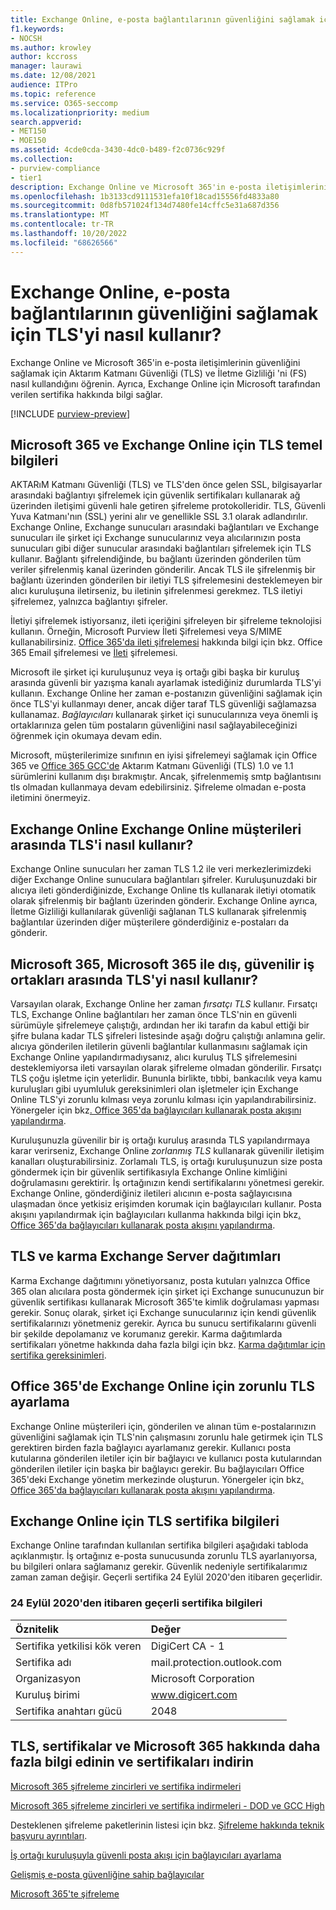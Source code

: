 ```yaml
---
title: Exchange Online, e-posta bağlantılarının güvenliğini sağlamak için TLS'yi nasıl kullanır?
f1.keywords:
- NOCSH
ms.author: krowley
author: kccross
manager: laurawi
ms.date: 12/08/2021
audience: ITPro
ms.topic: reference
ms.service: O365-seccomp
ms.localizationpriority: medium
search.appverid:
- MET150
- MOE150
ms.assetid: 4cde0cda-3430-4dc0-b489-f2c0736c929f
ms.collection:
- purview-compliance
- tier1
description: Exchange Online ve Microsoft 365'in e-posta iletişimlerinin güvenliğini sağlamak için Aktarım Katmanı Güvenliği (TLS) ve İletme Gizliliği 'ni (FS) nasıl kullandığını öğrenin. Ayrıca Exchange Online için Microsoft tarafından verilen sertifika hakkında da bilgi edinin.
ms.openlocfilehash: 1b3133cd9111531efa10f18cad15556fd4833a80
ms.sourcegitcommit: 0d8fb571024f134d7480fe14cffc5e31a687d356
ms.translationtype: MT
ms.contentlocale: tr-TR
ms.lasthandoff: 10/20/2022
ms.locfileid: "68626566"
---
```

# <a name="how-exchange-online-uses-tls-to-secure-email-connections"></a>Exchange Online, e-posta bağlantılarının güvenliğini sağlamak için TLS'yi nasıl kullanır?

Exchange Online ve Microsoft 365'in e-posta iletişimlerinin güvenliğini sağlamak için Aktarım Katmanı Güvenliği (TLS) ve İletme Gizliliği 'ni (FS) nasıl kullandığını öğrenin. Ayrıca, Exchange Online için Microsoft tarafından verilen sertifika hakkında bilgi sağlar.
  
[!INCLUDE [purview-preview](../includes/purview-preview.md)]

## <a name="tls-basics-for-microsoft-365-and-exchange-online"></a>Microsoft 365 ve Exchange Online için TLS temel bilgileri

AKTARıM Katmanı Güvenliği (TLS) ve TLS'den önce gelen SSL, bilgisayarlar arasındaki bağlantıyı şifrelemek için güvenlik sertifikaları kullanarak ağ üzerinden iletişimi güvenli hale getiren şifreleme protokolleridir. TLS, Güvenli Yuva Katmanı'nın (SSL) yerini alır ve genellikle SSL 3.1 olarak adlandırılır. Exchange Online, Exchange sunucuları arasındaki bağlantıları ve Exchange sunucuları ile şirket içi Exchange sunucularınız veya alıcılarınızın posta sunucuları gibi diğer sunucular arasındaki bağlantıları şifrelemek için TLS kullanır. Bağlantı şifrelendiğinde, bu bağlantı üzerinden gönderilen tüm veriler şifrelenmiş kanal üzerinden gönderilir. Ancak TLS ile şifrelenmiş bir bağlantı üzerinden gönderilen bir iletiyi TLS şifrelemesini desteklemeyen bir alıcı kuruluşuna iletirseniz, bu iletinin şifrelenmesi gerekmez. TLS iletiyi şifrelemez, yalnızca bağlantıyı şifreler.
  
İletiyi şifrelemek istiyorsanız, ileti içeriğini şifreleyen bir şifreleme teknolojisi kullanın. Örneğin, Microsoft Purview İleti Şifrelemesi veya S/MIME kullanabilirsiniz. [Office 365'da ileti şifrelemesi](email-encryption.md) hakkında bilgi için bkz. Office 365 Email şifrelemesi ve [İleti](ome.md) şifrelemesi.
  
Microsoft ile şirket içi kuruluşunuz veya iş ortağı gibi başka bir kuruluş arasında güvenli bir yazışma kanalı ayarlamak istediğiniz durumlarda TLS'yi kullanın. Exchange Online her zaman e-postanızın güvenliğini sağlamak için önce TLS'yi kullanmayı dener, ancak diğer taraf TLS güvenliği sağlamazsa kullanamaz. *Bağlayıcıları* kullanarak şirket içi sunucularınıza veya önemli iş ortaklarınıza gelen tüm postaların güvenliğini nasıl sağlayabileceğinizi öğrenmek için okumaya devam edin.

Microsoft, müşterilerimize sınıfının en iyisi şifrelemeyi sağlamak için Office 365 ve [Office 365 GCC'de](tls-1-2-in-office-365-gcc.md) Aktarım Katmanı Güvenliği (TLS) 1.0 ve 1.1 sürümlerini kullanım dışı bırakmıştır.[](tls-1.0-and-1.1-deprecation-for-office-365.md) Ancak, şifrelenmemiş smtp bağlantısını tls olmadan kullanmaya devam edebilirsiniz. Şifreleme olmadan e-posta iletimini önermeyiz.  
  
## <a name="how-exchange-online-uses-tls-between-exchange-online-customers"></a>Exchange Online Exchange Online müşterileri arasında TLS'i nasıl kullanır?

Exchange Online sunucuları her zaman TLS 1.2 ile veri merkezlerimizdeki diğer Exchange Online sunuculara bağlantıları şifreler. Kuruluşunuzdaki bir alıcıya ileti gönderdiğinizde, Exchange Online tls kullanarak iletiyi otomatik olarak şifrelenmiş bir bağlantı üzerinden gönderir. Exchange Online ayrıca, İletme Gizliliği kullanılarak güvenliği sağlanan TLS kullanarak şifrelenmiş bağlantılar üzerinden diğer müşterilere gönderdiğiniz e-postaları da gönderir.
  
## <a name="how-microsoft-365-uses-tls-between-microsoft-365-and-external-trusted-partners"></a>Microsoft 365, Microsoft 365 ile dış, güvenilir iş ortakları arasında TLS'yi nasıl kullanır?

Varsayılan olarak, Exchange Online her zaman *fırsatçı TLS* kullanır. Fırsatçı TLS, Exchange Online bağlantıları her zaman önce TLS'nin en güvenli sürümüyle şifrelemeye çalıştığı, ardından her iki tarafın da kabul ettiği bir şifre bulana kadar TLS şifreleri listesinde aşağı doğru çalıştığı anlamına gelir. alıcıya gönderilen iletilerin güvenli bağlantılar kullanmasını sağlamak için Exchange Online yapılandırmadıysanız, alıcı kuruluş TLS şifrelemesini desteklemiyorsa ileti varsayılan olarak şifreleme olmadan gönderilir. Fırsatçı TLS çoğu işletme için yeterlidir. Bununla birlikte, tıbbi, bankacılık veya kamu kuruluşları gibi uyumluluk gereksinimleri olan işletmeler için Exchange Online TLS'yi zorunlu kılması veya zorunlu kılması için yapılandırabilirsiniz. Yönergeler için bkz[. Office 365'da bağlayıcıları kullanarak posta akışını yapılandırma](/exchange/mail-flow-best-practices/use-connectors-to-configure-mail-flow/use-connectors-to-configure-mail-flow).
  
Kuruluşunuzla güvenilir bir iş ortağı kuruluş arasında TLS yapılandırmaya karar verirseniz, Exchange Online *zorlanmış TLS* kullanarak güvenilir iletişim kanalları oluşturabilirsiniz. Zorlamalı TLS, iş ortağı kuruluşunuzun size posta göndermek için bir güvenlik sertifikasıyla Exchange Online kimliğini doğrulamasını gerektirir. İş ortağınızın kendi sertifikalarını yönetmesi gerekir. Exchange Online, gönderdiğiniz iletileri alıcının e-posta sağlayıcısına ulaşmadan önce yetkisiz erişimden korumak için bağlayıcıları kullanır. Posta akışını yapılandırmak için bağlayıcıları kullanma hakkında bilgi için bkz[. Office 365'da bağlayıcıları kullanarak posta akışını yapılandırma](/exchange/mail-flow-best-practices/use-connectors-to-configure-mail-flow/use-connectors-to-configure-mail-flow).
  
## <a name="tls-and-hybrid-exchange-server-deployments"></a>TLS ve karma Exchange Server dağıtımları

Karma Exchange dağıtımını yönetiyorsanız, posta kutuları yalnızca Office 365 olan alıcılara posta göndermek için şirket içi Exchange sunucunuzun bir güvenlik sertifikası kullanarak Microsoft 365'te kimlik doğrulaması yapması gerekir. Sonuç olarak, şirket içi Exchange sunucularınız için kendi güvenlik sertifikalarınızı yönetmeniz gerekir. Ayrıca bu sunucu sertifikalarını güvenli bir şekilde depolamanız ve korumanız gerekir. Karma dağıtımlarda sertifikaları yönetme hakkında daha fazla bilgi için bkz. [Karma dağıtımlar için sertifika gereksinimleri](/exchange/certificate-requirements).
  
## <a name="how-to-set-up-forced-tls-for-exchange-online-in-office-365"></a>Office 365'de Exchange Online için zorunlu TLS ayarlama

Exchange Online müşterileri için, gönderilen ve alınan tüm e-postalarınızın güvenliğini sağlamak için TLS'nin çalışmasını zorunlu hale getirmek için TLS gerektiren birden fazla bağlayıcı ayarlamanız gerekir. Kullanıcı posta kutularına gönderilen iletiler için bir bağlayıcı ve kullanıcı posta kutularından gönderilen iletiler için başka bir bağlayıcı gerekir. Bu bağlayıcıları Office 365'deki Exchange yönetim merkezinde oluşturun. Yönergeler için bkz[. Office 365'da bağlayıcıları kullanarak posta akışını yapılandırma](/exchange/mail-flow-best-practices/use-connectors-to-configure-mail-flow/use-connectors-to-configure-mail-flow).

## <a name="tls-certificate-information-for-exchange-online"></a>Exchange Online için TLS sertifika bilgileri

Exchange Online tarafından kullanılan sertifika bilgileri aşağıdaki tabloda açıklanmıştır. İş ortağınız e-posta sunucusunda zorunlu TLS ayarlanıyorsa, bu bilgileri onlara sağlamanız gerekir. Güvenlik nedeniyle sertifikalarımız zaman zaman değişir. Geçerli sertifika 24 Eylül 2020'den itibaren geçerlidir.

### <a name="current-certificate-information-valid-from-september-24-2020"></a>24 Eylül 2020'den itibaren geçerli sertifika bilgileri
  
| Öznitelik | Değer |
|:-----|:-----|
|Sertifika yetkilisi kök veren|DigiCert CA - 1|
|Sertifika adı|mail.protection.outlook.com|
|Organizasyon|Microsoft Corporation|
|Kuruluş birimi|www.digicert.com|
|Sertifika anahtarı gücü|2048|

## <a name="get-more-information-about-tls-certificates-and-microsoft-365-and-download-certificates"></a>TLS, sertifikalar ve Microsoft 365 hakkında daha fazla bilgi edinin ve sertifikaları indirin

[Microsoft 365 şifreleme zincirleri ve sertifika indirmeleri](encryption-office-365-certificate-chains.md)

[Microsoft 365 şifreleme zincirleri ve sertifika indirmeleri - DOD ve GCC High](encryption-office-365-certificate-chains-itar.md)

Desteklenen şifreleme paketlerinin listesi için bkz. [Şifreleme hakkında teknik başvuru ayrıntıları](technical-reference-details-about-encryption.md).
  
[İş ortağı kuruluşuyla güvenli posta akışı için bağlayıcıları ayarlama](/exchange/mail-flow-best-practices/use-connectors-to-configure-mail-flow/set-up-connectors-for-secure-mail-flow-with-a-partner)
  
[Gelişmiş e-posta güvenliğine sahip bağlayıcılar](/previous-versions/exchange-server/exchange-150/dn942516(v=exchg.150))
  
[Microsoft 365'te şifreleme](encryption.md)
